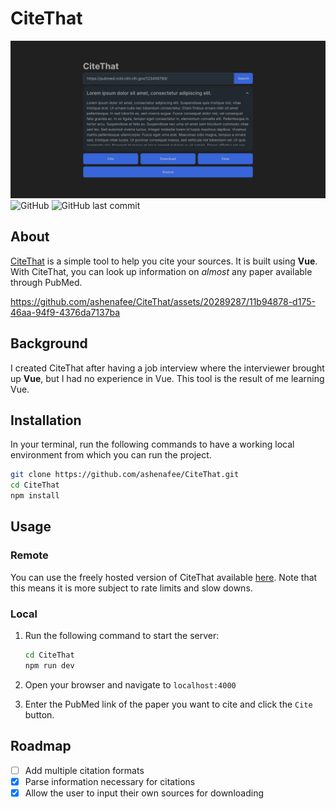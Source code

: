 # CiteThat

![Banner](/public/banner.png)
![GitHub](https://img.shields.io/github/license/ashenafee/CiteThat?style=for-the-badge)
![GitHub last commit](https://img.shields.io/github/last-commit/ashenafee/CiteThat?style=for-the-badge)

## About

[CiteThat](https://citethat.netlify.app/) is a simple tool to help you cite your sources. It is built using **Vue**. With CiteThat, you can look up information on *almost* any paper available through PubMed.

https://github.com/ashenafee/CiteThat/assets/20289287/11b94878-d175-46aa-94f9-4376da7137ba

## Background

I created CiteThat after having a job interview where the interviewer brought up **Vue**, but I had no experience in Vue. This tool is the result of me learning Vue.

## Installation

In your terminal, run the following commands to have a working local environment from which you can run the project.
```bash
git clone https://github.com/ashenafee/CiteThat.git
cd CiteThat
npm install
```

## Usage

### Remote

You can use the freely hosted version of CiteThat available [here](https://citethat.netlify.app/). Note that this means it is more subject to rate limits and slow downs.

### Local

1. Run the following command to start the server:

    ```bash
    cd CiteThat
    npm run dev
    ```

2. Open your browser and navigate to `localhost:4000`

3. Enter the PubMed link of the paper you want to cite and click the `Cite` button.

## Roadmap

- [ ] Add multiple citation formats
- [x] Parse information necessary for citations
- [x] Allow the user to input their own sources for downloading
